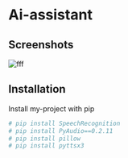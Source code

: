 # Ai-assistant




## Screenshots

![fff](https://user-images.githubusercontent.com/51821426/195001459-8fe7caea-6805-4029-a7ed-3a62fd7673c0.jpg)


## Installation

Install my-project with pip

```bash
# pip install SpeechRecognition
# pip install PyAudio==0.2.11
# pip install pillow
# pip install pyttsx3
```
    
